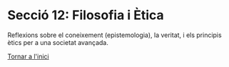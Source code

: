 # Secció 12: Filosofia i Ètica
Reflexions sobre el coneixement (epistemologia), la veritat, i els principis ètics per a una societat avançada.

[Tornar a l'inici](../README.md)
